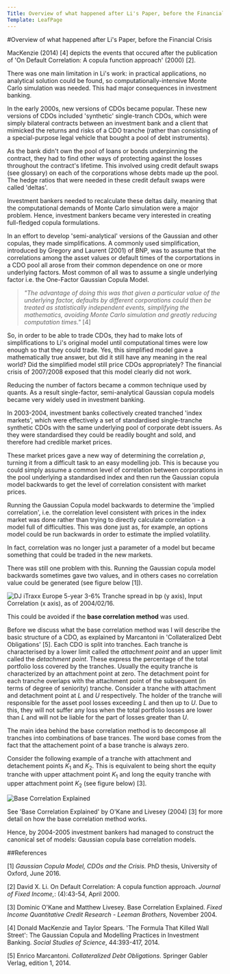```yaml
---
Title: Overview of what happened after Li's Paper, before the Financial Crisis
Template: LeafPage
---
```


#Overview of what happened after Li's Paper, before the Financial Crisis

MacKenzie (2014) [4] depicts the events that occured after the publication of 'On Default Correlation: A copula function approach' (2000) [2]. 

There was one main limitation in Li's work: in practical applications, no analytical solution could be found, so computationally-intensive Monte Carlo simulation was needed. This had major consequences in investment banking.

In the early 2000s, new versions of CDOs became popular. These new versions of CDOs included 'synthetic' single-tranch CDOs, which were simply bilateral contracts between an investment bank and a client that mimicked the returns and risks of a CDO tranche (rather than consisting of a special-purpose legal vehicle that bought a pool of debt instruments).
	
As the bank didn't own the pool of loans or bonds underpinning the contract, they had to find other ways of protecting against the losses throughout the contract's lifetime. This involved using credit default swaps (see glossary) on each of the corporations whose debts made up the pool. The hedge ratios that were needed in these credit default swaps were called 'deltas'.

Investment bankers needed to recalculate these deltas daily, meaning that the computational demands of Monte Carlo simulation were a major problem. Hence, investment bankers became very interested in creating full-fledged copula formulations.
	
In an effort to develop 'semi-analytical' versions of the Gaussian and other copulas, they made simplifications. A commonly used simplification, introduced by Gregory and Laurent (2001) of BNP, was to assume that the correlations among the asset values or default times of the corportations in a CDO pool all arose from their common dependence on one or more underlying factors. Most common of all was to assume a single underlying factor i.e. the One-Factor Gaussian Copula Model. 

>*"The advantage of doing this was that given a particular value of the underlying factor, defaults by different corporations could then be treated as statistically independent events, simplifying the mathematics, avoiding Monte Carlo simulation and greatly reducing computation times."* [4]


So, in order to be able to trade CDOs, they had to make lots of simplifications to Li's original model until computational times were low enough so that they could trade. Yes, this simplified model gave a mathematically true answer, but did it still have any meaning in the real world? Did the simplified model still price CDOs appropriately? The financial crisis of 2007/2008 exposed that this model clearly did not work.

Reducing the number of factors became a common technique used by quants. As a result single-factor, semi-analytical Gaussian copula models became very widely used in investment banking. 

In 2003-2004, investment banks collectively created tranched 'index markets', which were effectively a set of standardised single-tranche synthetic CDOs with the same underlying pool of corporate debt issuers. As they were standardised they could be readily bought and sold, and therefore had credible market prices. 

These market prices gave a new way of determining the correlation $\rho$, turning it from a difficult task to an easy modelling job. This is because you could simply assume a common level of correlation between corporations in the pool underlying a standardised index and then run the Gaussian copula model backwards to get the level of correlation consistent with market prices. 

Running the Gaussian Copula model backwards to determine the 'implied correlation', i.e. the correlation level consistent with prices in the index market was done rather than trying to directly calculate correlation - a model full of difficulties. This was done just as, for example, an options model could be run backwards in order to estimate the implied volatility.

In fact, correlation was no longer just a parameter of a model but became something that could be traded in the new markets.

There was still one problem with this. Running the Gaussian copula model backwards sometimes gave two values, and in others cases no correlation value could be generated (see figure below [1]).

![DJ iTraxx Europe 5-year 3-6\% Tranche spread in bp (y axis), Input Correlation (x axis), as of 2004/02/16.](/course/media/Figure12.png "DJ iTraxx Europe 5-year 3-6\% Tranche spread in bp (y axis), Input Correlation (x axis), as of 2004/02/16.")

This could be avoided if the **base correlation method** was used. 

Before we discuss what the base correlation method was I will describe the basic structure of a CDO, as explained by Marcantoni in 'Collateralized Debt Obligations' [5].
Each CDO is split into tranches. Each tranche is characterised by a lower limit called the *attachment point* and an upper limit called the *detachment point*. These express the percentage of the total portfolio loss covered by the tranches. Usually the equity tranche is
characterized by an attachment point at zero. The detachment point for each tranche overlaps with the attachment point of the subsequent (in terms of degree of seniority) tranche. Consider a tranche with attachment and detachment point at $L$ and $U$ respectively. The holder of the tranche will responsible for the asset pool losses exceeding $L$ and then up to $U$. Due to this, they will not suffer any loss when the total portfolio losses are lower than $L$ and will not be liable for the part of losses greater than $U$. 

The main idea behind the base correlation method is to decompose all tranches into combinations of base trances. The word base comes from the fact that the attachement point of a base tranche is always zero. 

Consider the following example of a tranche with attachment and detachement points $K_1$ and $K_2$. This is equivalent to being short the equity tranche with upper attachment point $K_1$ and long the equity tranche with upper attachment point $K_2$ (see figure below) [3].

![Base Correlation Explained](/course/media/Figure13.png "Base Correlation Explained")

See 'Base Correlation Explained' by O'Kane and Livesey (2004) [3] for more detail on how the base correlation method works. 

Hence, by 2004-2005 investment bankers had managed to construct the canonical set of models: Gaussian copula base correlation models. 

##References

[1] *Gaussian Copula Model, CDOs and the Crisis.* PhD thesis, University of Oxford, June 2016.

[2] David X. Li. On Default Correlation: A copula function approach. *Journal of Fixed Income,*: (4):43-54, April 2000.

[3] Dominic O'Kane and Matthew Livesey. Base Correlation Explained. *Fixed Income Quantitative Credit Research - Leeman Brothers,* November 2004. 

[4] Donald MacKenzie and Taylor Spears. 'The Formula That Killed Wall Street': The Gaussian Copula and Modelling Practices in Investment Banking. *Social Studies of Science*, 44:393-417, 2014.

[5] Enrico Marcantoni. *Collateralized Debt Obligations.* Springer Gabler Verlag, edition 1, 2014.
